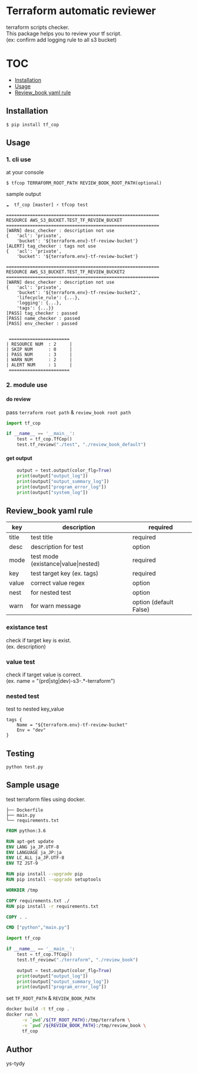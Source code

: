 # Terraform automatic reviewer

terraform scripts checker.<br>
This package helps you to review your tf script.<br>
(ex: confirm add logging rule to all s3 bucket)

# TOC

- [Installation](##Installation)
- [Usage](#Usage)
- [Review_book yaml rule](#Review_book)


## Installation

```shell
$ pip install tf_cop
```


## Usage
### 1. cli use
at your console

```shell
$ tfcop TERRAFORM_ROOT_PATH REVIEW_BOOK_ROOT_PATH(optional)
```

sample output

```shell
☁  tf_cop [master] ⚡ tfcop test

==========================================================
RESOURCE AWS_S3_BUCKET.TEST_TF_REVIEW_BUCKET
==========================================================
[WARN] desc_checker : description not use
{   'acl': 'private',
    'bucket': '${terraform.env}-tf-review-bucket'}
[ALERT] tag_checker : tags not use
{   'acl': 'private',
    'bucket': '${terraform.env}-tf-review-bucket'}

==========================================================
RESOURCE AWS_S3_BUCKET.TEST_TF_REVIEW_BUCKET2
==========================================================
[WARN] desc_checker : description not use
{   'acl': 'private',
    'bucket': '${terraform.env}-tf-review-bucket2',
    'lifecycle_rule': {...},
    'logging': {...},
    'tags': {...}}
[PASS] tag_checker : passed
[PASS] name_checker : passed
[PASS] env_checker : passed


 =======================
| RESOURCE NUM  : 2     |
| SKIP NUM      : 0     |
| PASS NUM      : 3     |
| WARN NUM      : 2     |
| ALERT NUM     : 1     |
 =======================
```
### 2. module use
#### do review
pass `terraform root path` & `review_book root path`

```python
import tf_cop

if __name__ == '__main__':
    test = tf_cop.TfCop()
    test.tf_review("./test", "./review_book_default")
```

#### get output

```python
    output = test.output(color_flg=True)
    print(output["output_log"])
    print(output["output_summary_log"])
    print(output["program_error_log"])
    print(output["system_log"])
```

## Review_book yaml rule

|key  |description  |required|
|---|---|---|
|title  |test title|required|
|desc  |description for test|option|
|mode|test mode (existance\|value\|nested)|required|
|key|test target key (ex. tags)|required|
|value|correct value regex|option|
|nest|for nested test|option|
|warn|for warn message|option (default False)|

### existance test
check if target key is exist.<br>
(ex. description)

### value test
check if target value is correct.<br>
(ex. name = "(prd|stg|dev)-s3-.*-terraform")

### nested test
test to nested key_value
```hcl
tags {
    Name = "${terraform.env}-tf-review-bucket"
    Env = "dev"
}
```

## Testing
`python test.py`

## Sample usage
test terraform files using docker.

```
├── Dockerfile
├── main.py
└── requirements.txt
```

```dockerfile
FROM python:3.6

RUN apt-get update
ENV LANG ja_JP.UTF-8
ENV LANGUAGE ja_JP:ja
ENV LC_ALL ja_JP.UTF-8
ENV TZ JST-9

RUN pip install --upgrade pip
RUN pip install --upgrade setuptools

WORKDIR /tmp

COPY requirements.txt ./
RUN pip install -r requirements.txt

COPY . .

CMD ["python","main.py"]
```


```python
import tf_cop

if __name__ == '__main__':
    test = tf_cop.TfCop()
    test.tf_review("./terraform", "./review_book")

    output = test.output(color_flg=True)
    print(output["output_log"])
    print(output["output_summary_log"])
    print(output["program_error_log"])
```

set `TF_ROOT_PATH` & `REVIEW_BOOK_PATH`

```bash
docker build -t tf_cop .
docker run \
      -v `pwd`/${TF_ROOT_PATH}:/tmp/terraform \
      -v `pwd`/${REVIEW_BOOK_PATH}:/tmp/review_book \
      tf_cop
```

## Author
ys-tydy
